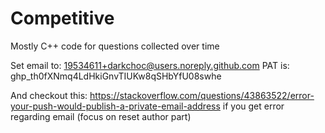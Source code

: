 # Competitive
Mostly C++ code for questions collected over time

Set email to: 19534611+darkchoc@users.noreply.github.com
PAT is: 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

And checkout this: https://stackoverflow.com/questions/43863522/error-your-push-would-publish-a-private-email-address if you get error regarding email (focus on reset author part)
